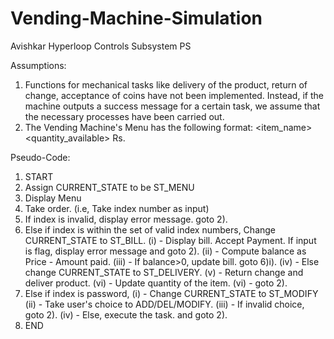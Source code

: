 # Vending-Machine-Simulation
Avishkar Hyperloop Controls Subsystem PS

Assumptions:
1) Functions for mechanical tasks like delivery of the product, return of change, acceptance of coins have not been implemented.
   Instead, if the machine outputs a success message for a certain task, we assume that the necessary processes have been carried out.
2) The Vending Machine's Menu has the following format:
        <index>  <item_name>  <quantity_available>  Rs.<price>
        

Pseudo-Code:
1) START
2) Assign CURRENT_STATE to be ST_MENU
3) Display Menu
4) Take order. (i.e, Take index number as input)
5) If index is invalid, display error message. goto 2).
6) Else if index is within the set of valid index numbers, Change CURRENT_STATE to ST_BILL.
      (i)    - Display bill. Accept Payment. If input is flag, display error message and goto 2).
      (ii)   - Compute balance as Price - Amount paid.
      (iii)  - If balance>0, update bill. goto 6)i).
      (iv)   - Else change CURRENT_STATE to ST_DELIVERY.
       (v)   - Return change and deliver product.
      (vi)   - Update quantity of the item.
      (vi)   - goto 2).
7) Else if index is password,
      (i)    - Change CURRENT_STATE to ST_MODIFY
      (ii)   - Take user's choice to ADD/DEL/MODIFY.
      (iii)  - If invalid choice, goto 2).
      (iv)   - Else, execute the task. and goto 2).
8) END
 
      


